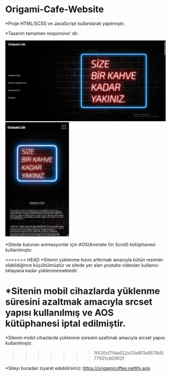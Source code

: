 # Origami-Cafe-Website

\*Proje HTML/SCSS ve JavaScript kullanılarak yapılmıştır.

\*Tasarım tamamen responsive' dir.

<img src="./images/github_images/desktop_img.jpg">
<img src="./images/github_images/mobil.jpg" width="200">

\*Sitede bulunan animasyonlar için AOS(Animate On Scroll) kütüphanesi kullanılmıştır.

<<<<<<< HEAD
\*Sitenin yüklenme hızını arttırmak amacıyla bütün resimler olabildiğince küçültülmüştür ve sitede yer alan youtube videoları kullanıcı tıklayana kadar yüklenmemektedir.

\*Sitenin mobil cihazlarda yüklenme süresini azaltmak amacıyla srcset yapısı kullanılmış ve AOS kütüphanesi iptal edilmiştir.
=======
*Sitenin mobil cihazlarda yüklenme süresini azaltmak amacıyla srcset yapısı kullanılmıştır.
>>>>>>> 1f430cf7fda622c03e8f3a9578d577501c80952f

\*Siteyi buradan ziyaret edebilirsiniz: https://origamicoffee.netlify.app
